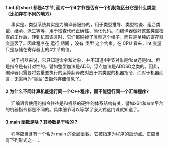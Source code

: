 **1.int 和 short 都是4字节, 面对一个4字节是否有一个机制能区分它是什么类型（比如存在不同的地方）**

&emsp; 事实是，类型系统其实是为编译器服务的，用于类型推导、类型检查、组合类型、继承、派生等等，用于检查代码正确性、简化代码。而编译器做好这些类型检查的工作后，转到机器语言时，它们都脱掉了类型这个帽子，而只是单纯的寄存器变量罢了。因此程序在 运行 期间 ，没有 类型 这个约束。在 CPU 看来，int 变量只是存储在寄存器上的4字节的值。

&emsp; 对于机器来说，它只知道命令和对象，并不知道4字节对象是float还是int。但是指令是有针对性的。譬如整型加法是ADD，浮点加法是ADDSD之类的。因此，编译器只需要将变量要执行的运算翻译成对应于其类型的机器指令，而对于机器而言，无需再为“类型”去额外存储信息了。

#### 2.为什么不同计算机能运行同一个C++程序，而不能运行同一个汇编程序?

&emsp; 汇编语言使用的指令往往是和机器的硬件的体系结构有关，譬如x64和arm平台的机器指令都是不同的。具体细节可以等学了嵌入式这门课就知道了。

#### 3.main 函数是啥？其参数是干啥的？

&emsp; 程序应当含有一个名为 main 的全局函数，它被指定为程序的启动点。它应当有下列形式之一：
